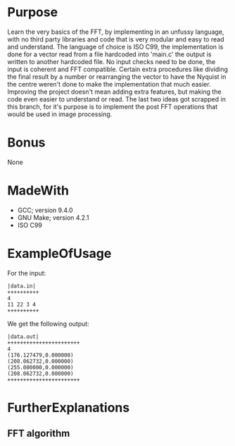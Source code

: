 # Purpose
Learn the very basics of the FFT, by implementing in an unfussy language, with no third party libraries and code that is very modular and easy 
 to read and understand. The language of choice is ISO C99, the implementation is done for a vector read from a file hardcoded into 'main.c' 
 the output is written to another hardcoded file. No input checks need to be done, the input is coherent and FFT compatible.
<strikethrough>
Certain extra procedures like dividing the final result by a number or rearranging the vector to have the Nyquist in the centre weren't done
 to make the implementation that much easier.
Improving the project doesn't mean adding extra features, but making the code even easier to understand or read.
</strikethrough>
The last two ideas got scrapped in this branch, for it's purpose is to implement the post FFT operations that would be used in image 
 processing.
# Bonus
None
# MadeWith
- GCC; version 9.4.0
- GNU Make; version 4.2.1
- ISO C99
# ExampleOfUsage
For the input:
```
|data.in|
++++++++++
4
11 22 3 4
++++++++++

```
We get the following output:
```
|data.out|
+++++++++++++++++++++++
4
(176.127479,0.000000)
(208.062732,0.000000)
(255.000000,0.000000)
(208.062732,0.000000)
+++++++++++++++++++++++
```
# FurtherExplanations
## FFT algorithm
<!--
Not good enough, to delete or improve
Understanding the FFT algorithm is easier once concrete examples are considered and not abstract scenarios. As hypothetical, let's consider the following vector of four elements: (a, b, c,d). It's length already is a power of 2, so next step is to reorder it: (a, c, b, d).
First the vector is divided into a series of separate elements as such: ((a), (c), (b), (d)). For each consecutive non-overlapping pair of elements, the next BFS(ButterFly Schema) is applied:
```
    e0 = e0 + e1*pwr_4(4)
    e1 = e0 + e1*pwr_4(4)
```
Where:
- _e0_ is the first element of the constructed pair;
- _e1_ is the second element of the constructed pair;
- _pwr\_4_ is a shorthand notation that symbolizes the 
-->
